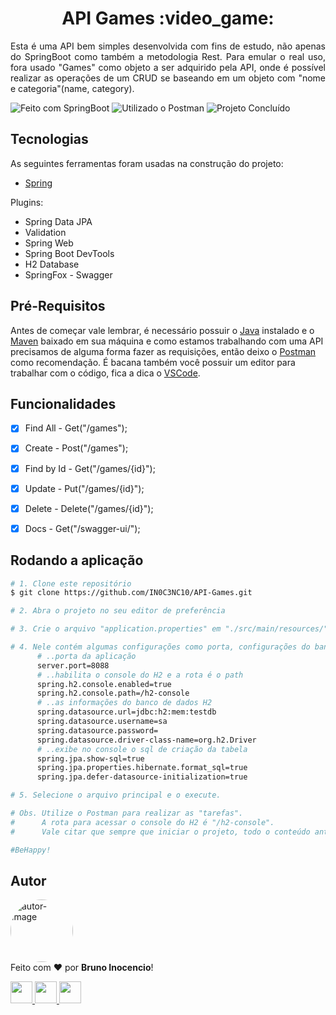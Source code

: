 <!-- Título -->
<h1 align="center" id="title">API Games :video_game:</h1>

<!-- Descrição -->
<p align="justify">
  Esta é uma API bem simples desenvolvida com fins de estudo, não apenas do SpringBoot como também a metodologia Rest. Para emular o real uso, fora usado "Games" como objeto a ser adquirido pela API, onde é possível realizar as operações de um CRUD se baseando em um objeto com "nome e categoria"(name, category).
</p>


<!-- Shield -->
<p>
	<img src="https://img.shields.io/badge/Made%20with-Spring Boot-6DB33F?style=for-the-badge&logo=spring&logoColor=6DB33F" title="Feito com SpringBoot" alt="Feito com SpringBoot"></img>
  <img src="https://img.shields.io/badge/Used-Postman-FF6C37?style=for-the-badge&logo=postman&logoColor=FF6C37" title="Utilizado o Postman" alt="Utilizado o Postman"></img>
  <!--<img src="https://img.shields.io/badge/Status-Working-F08705?style=for-the-badge" title="Status do Projeto: Trabalhando" alt="Projeto em Andamento"></img>-->
  <img src="https://img.shields.io/badge/Status-Done-blue?style=for-the-badge" title="Status do Projeto: Concluído" alt="Projeto Concluído"></img>
</p>


<!-- Tecnologias -->
<h2 align="left" id="tecnologias">Tecnologias</h2>

As seguintes ferramentas foram usadas na construção do projeto:

- [Spring](https://spring.io/)

Plugins:

- Spring Data JPA
- Validation
- Spring Web
- Spring Boot DevTools
- H2 Database
- SpringFox - Swagger


<!-- Pré-Requisitos -->
<h2 align="left" id="pre">Pré-Requisitos</h2>

Antes de começar vale lembrar, é necessário possuir o [Java](https://www.java.com/pt-BR/) instalado e o [Maven](https://maven.apache.org/download.cgi) baixado em sua máquina e como estamos trabalhando com uma API precisamos de alguma forma fazer as requisições, então deixo o [Postman](https://www.postman.com/downloads/) como recomendação. É bacana também você possuir um editor para trabalhar com o código, fica a dica o [VSCode](https://code.visualstudio.com/download).


<!-- Features -->
<h2 align="left" id="conteúdo">Funcionalidades</h2>

- [x] Find All - Get("/games");
- [x] Create - Post("/games");
- [x] Find by Id - Get("/games/{id}");
- [x] Update - Put("/games/{id}");
- [x] Delete - Delete("/games/{id}");
- [x] Docs - Get("/swagger-ui/");


<!-- Executando o programa -->
<h2 align="left" id="run">Rodando a aplicação</h2>

```bash
# 1. Clone este repositório
$ git clone https://github.com/IN0C3NC10/API-Games.git

# 2. Abra o projeto no seu editor de preferência

# 3. Crie o arquivo "application.properties" em "./src/main/resources/"

# 4. Nele contém algumas configurações como porta, configurações do banco e etc, segue os dados presentes no meu:
      # ..porta da aplicação
      server.port=8088
      # ..habilita o console do H2 e a rota é o path
      spring.h2.console.enabled=true
      spring.h2.console.path=/h2-console
      # ..as informações do banco de dados H2
      spring.datasource.url=jdbc:h2:mem:testdb
      spring.datasource.username=sa
      spring.datasource.password=
      spring.datasource.driver-class-name=org.h2.Driver
      # ..exibe no console o sql de criação da tabela
      spring.jpa.show-sql=true
      spring.jpa.properties.hibernate.format_sql=true
      spring.jpa.defer-datasource-initialization=true

# 5. Selecione o arquivo principal e o execute.

# Obs. Utilize o Postman para realizar as "tarefas".
#      A rota para acessar o console do H2 é "/h2-console".
#      Vale citar que sempre que iniciar o projeto, todo o conteúdo anterior é deletado e os 2 objetos na "main" são inseridos.

#BeHappy!
```

<!-- Autor -->
<h2 align="left" id="autor">Autor</h2>
<p>
	<a href="https://github.com/IN0C3NC10">
		<img style="border-radius: 50%;" src="https://avatars.githubusercontent.com/u/73368174?v=4" width="100px;" alt="autor-image" title="IN0C3NC10"/>
	</a>
	<br />
	Feito com ❤️ por <strong>Bruno Inocencio</strong>!
</p>

<p align="left">
  <!-- Outlook -->
  <a href="mailto:bruno.inocencio@fatec.sp.gov.br" alt="Outlook" target="_blank">
    <img height="35" src="https://img.shields.io/badge/Outlook-00001a?style=for-the-badge&logo=microsoft-outlook&logoColor=0078D4" />
  </a>
  <!-- Linkedin -->
  <a href="https://cutt.ly/nQlVjQV" alt="Linkedin" target="_blank">
    <img height="35" src="https://img.shields.io/badge/-LinkedIn-00001a?style=for-the-badge&logo=linkedin&logoColor=%230077B5" />
  </a>
  <!-- GitHub -->
  <a href="https://github.com/IN0C3NC10" alt="GitHub" target="_blank">
    <img height="35" src="https://img.shields.io/badge/GitHub-100000?style=for-the-badge&logo=github&logoColor=white" />
  </a>
</p>
